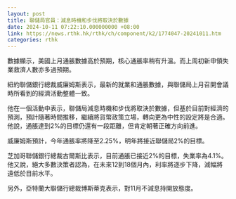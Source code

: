 ```yaml
---
layout: post
title: 聯儲局官員：減息時機和步伐將取決於數據
date: 2024-10-11 07:22:10.000000000 +08:00
link: https://news.rthk.hk/rthk/ch/component/k2/1774047-20241011.htm
categories: rthk
---
```


數據顯示，美國上月通脹數據高於預期，核心通脹率稍有升溫。而上周初新申領失業救濟人數亦多過預期。

紐約聯儲銀行總裁威廉姆斯表示，最新的就業和通脹數據，與聯儲局上月召開會議時所看到的經濟活動整體一致。

他在一個活動中表示，聯儲局減息時機和步伐將取決於數據，但基於目前對經濟的預測，預計隨著時間推移，繼續將貨幣政策立場，轉向更為中性的設定將是合適。他說，通脹達到2%的目標仍還有一段距離，但肯定朝著正確方向前進。

威廉姆斯預計，今年通脹率將降至2.25%，明年將接近聯儲局2%的目標。

芝加哥聯儲銀行總裁古爾斯比表示，目前通脹已接近2%的目標，失業率為4.1%。他又說，絕大多數決策者認為，在未來12到18個月內，利率將逐步下降，減幅將遠低於目前水平。

另外，亞特蘭大聯儲行總裁博斯蒂克表示，對11月不減息持開放態度。
